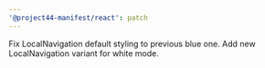 ```yaml
---
'@project44-manifest/react': patch
---
```


Fix LocalNavigation default styling to previous blue one. Add new LocalNavigation variant for white
mode.
